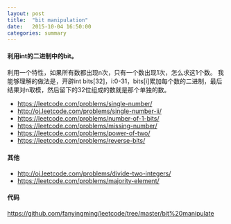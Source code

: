 ```yaml
---
layout: post
title:  "bit manipulation"
date:   2015-10-04 16:50:00
categories: summary
---
```


#### 利用int的二进制中的bit。

利用一个特性，如果所有数都出现n次，只有一个数出现1次，怎么求这1个数。
我能够理解的做法是，开辟int bits[32]，i:0-31，bits[i]累加每个数的二进制，最后结果对n取模，然后留下的32位组成的数就是那个单独的数。

- <https://leetcode.com/problems/single-number/>
- <http://oj.leetcode.com/problems/single-number-ii/>
- <https://leetcode.com/problems/number-of-1-bits/>
- <https://leetcode.com/problems/missing-number/>
- <https://leetcode.com/problems/power-of-two/>
- <https://leetcode.com/problems/reverse-bits/>

#### 其他
- <http://oj.leetcode.com/problems/divide-two-integers/>
- <https://leetcode.com/problems/majority-element/>

#### 代码
<https://github.com/fanyingming/leetcode/tree/master/bit%20manipulate>



